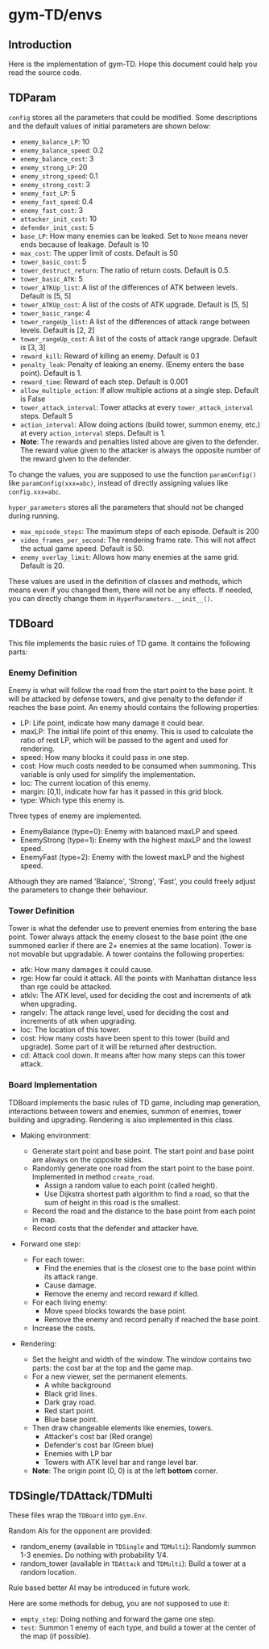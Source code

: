 # gym-TD/envs

## Introduction

Here is the implementation of gym-TD. Hope this document could help you read the source code.

## TDParam

`config` stores all the parameters that could be modified. Some descriptions and the default values of initial parameters are shown below:
- `enemy_balance_LP`: 10
- `enemy_balance_speed`: 0.2
- `enemy_balance_cost`: 3
- `enemy_strong_LP`: 20
- `enemy_strong_speed`: 0.1
- `enemy_strong_cost`: 3
- `enemy_fast_LP`: 5
- `enemy_fast_speed`: 0.4
- `enemy_fast_cost`: 3
- `attacker_init_cost`: 10
- `defender_init_cost`: 5
- `base_LP`: How many enemies can be leaked. Set to `None` means never ends because of leakage. Default is 10
- `max_cost`: The upper limit of costs. Default is 50
- `tower_basic_cost`: 5
- `tower_destruct_return`: The ratio of return costs. Default is 0.5.
- `tower_basic_ATK`: 5
- `tower_ATKUp_list`: A list of the differences of ATK between levels. Default is [5, 5]
- `tower_ATKUp_cost`: A list of the costs of ATK upgrade. Default is [5, 5]
- `tower_basic_range`: 4
- `tower_rangeUp_list`: A list of the differences of attack range between levels. Default is [2, 2]
- `tower_rangeUp_cost`: A list of the costs of attack range upgrade. Default is [3, 3]
- `reward_kill`: Reward of killing an enemy. Default is 0.1
- `penalty_leak`: Penalty of leaking an enemy. (Enemy enters the base point). Default is 1.
- `reward_time`: Reward of each step. Default is 0.001
- `allow_multiple_action`: If allow multiple actions at a single step. Default is False
- `tower_attack_interval`: Tower attacks at every `tower_attack_interval` steps. Default 5
- `action_interval`: Allow doing actions (build tower, summon enemy, etc.) at every `action_interval` steps. Default is 1.
- **Note**: The rewards and penalties listed above are given to the defender. The reward value given to the attacker is always the opposite number of the reward given to the defender.

To change the values, you are supposed to use the function `paramConfig()` like `paramConfig(xxx=abc)`, instead of directly assigning values like `config.xxx=abc`.

`hyper_parameters` stores all the parameters that should not be changed during running.
- `max_episode_steps`: The maximum steps of each episode. Default is 200
- `video_frames_per_second`: The rendering frame rate. This will not affect the actual game speed. Default is 50.
- `enemy_overlay_limit`: Allows how many enemies at the same grid. Default is 20.

These values are used in the definition of classes and methods, which means even if you changed them, there will not be any effects. If needed, you can directly change them in `HyperParameters.__init__()`.

## TDBoard

This file implements the basic rules of TD game. It contains the following parts:

### Enemy Definition

Enemy is what will follow the road from the start point to the base point. It will be attacked by defense towers, and give penalty to the defender if reaches the base point. An enemy should contains the following properties:

- LP: Life point, indicate how many damage it could bear.
- maxLP: The initial life point of this enemy. This is used to calculate the ratio of rest LP, which will be passed to the agent and used for rendering.
- speed: How many blocks it could pass in one step.
- cost: How much costs needed to be consumed when summoning. This variable is only used for simplify the implementation.
- loc: The current location of this enemy.
- margin: [0,1), indicate how far has it passed in this grid block.
- type: Which type this enemy is.

Three types of enemy are implemented.
- EnemyBalance (type=0): Enemy with balanced maxLP and speed.
- EnemyStrong (type=1): Enemy with the highest maxLP and the lowest speed.
- EnemyFast (type=2): Enemy with the lowest maxLP and the highest speed.

Although they are named 'Balance', 'Strong', 'Fast', you could freely adjust the parameters to change their behaviour.

### Tower Definition

Tower is what the defender use to prevent enemies from entering the base point. Tower always attack the enemy closest to the base point (the one summoned earlier if there are 2+ enemies at the same location). Tower is not movable but upgradable. A tower contains the following properties:
- atk: How many damages it could cause.
- rge: How far could it attack. All the points with Manhattan distance less than rge could be attacked.
- atklv: The ATK level, used for deciding the cost and increments of atk when upgrading.
- rangelv: The attack range level, used for deciding the cost and increments of atk when upgrading.
- loc: The location of this tower.
- cost: How many costs have been spent to this tower (build and upgrade). Some part of it will be returned after destruction.
- cd: Attack cool down. It means after how many steps can this tower attack.

### Board Implementation

TDBoard implements the basic rules of TD game, including map generation, interactions between towers and enemies, summon of enemies, tower building and upgrading. Rendering is also implemented in this class.

- Making environment:
    - Generate start point and base point.
    The start point and base point are always on the opposite sides.
    - Randomly generate one road from the start point to the base point.
    Implemented in method `create_road`.
        - Assign a random value to each point (called height).
        - Use Dijkstra shortest path algorithm to find a road, so that the sum of height in this road is the smallest.
    - Record the road and the distance to the base point from each point in map.
    - Record costs that the defender and attacker have.

- Forward one step:
    - For each tower:
        - Find the enemies that is the closest one to the base point within its attack range.
        - Cause damage.
        - Remove the enemy and record reward if killed.
    - For each living enemy:
        - Move `speed` blocks towards the base point.
        - Remove the enemy and record penalty if reached the base point.
    - Increase the costs.

- Rendering:
    - Set the height and width of the window.
    The window contains two parts: the cost bar at the top and the game map.
    - For a new viewer, set the permanent elements.
        - A white background
        - Black grid lines.
        - Dark gray road.
        - Red start point.
        - Blue base point.
    - Then draw changeable elements like enemies, towers.
        - Attacker's cost bar (Red orange)
        - Defender's cost bar (Green blue)
        - Enemies with LP bar
        - Towers with ATK level bar and range level bar.
    - **Note**: The origin point (0, 0) is at the left **bottom** corner.

## TDSingle/TDAttack/TDMulti

These files wrap the `TDBoard` into `gym.Env`.

Random AIs for the opponent are provided:
- random_enemy (available in `TDSingle` and `TDMulti`): Randomly summon 1-3 enemies. Do nothing with probability 1/4.
- random_tower (available in `TDAttack` and `TDMulti`): Build a tower at a random location.

Rule based better AI may be introduced in future work.

Here are some methods for debug, you are not supposed to use it:
- `empty_step`: Doing nothing and forward the game one step.
- `test`: Summon 1 enemy of each type, and build a tower at the center of the map (if possible).
